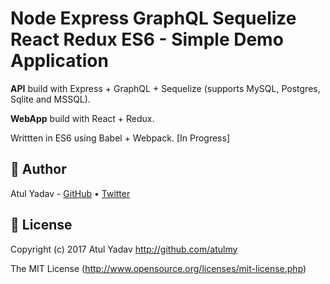 # Node Express GraphQL Sequelize React Redux ES6 - Simple Demo Application
**API** build with Express + GraphQL + Sequelize (supports MySQL, Postgres, Sqlite and MSSQL). 

**WebApp** build with React + Redux. 

Writtten in ES6 using Babel + Webpack. [In Progress]


## 🎩 Author
Atul Yadav - [GitHub](https://github.com/atulmy) &bull; [Twitter](https://twitter.com/atulmy)

## 📜 License
Copyright (c) 2017 Atul Yadav http://github.com/atulmy

The MIT License (http://www.opensource.org/licenses/mit-license.php)
